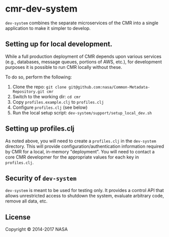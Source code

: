 # cmr-dev-system

`dev-system` combines the separate microservices of the CMR into a single
application to make it simpler to develop.

## Setting up for local development.

While a full production deployment of CMR depends upon various services (e.g.,
databases, message queues, portions of AWS, etc.), for development purposes it
is possible to run CMR locally without these.

To do so, perform the following:

1. Clone the repo: `git clone git@github.com:nasa/Common-Metadata-Repository.git cmr`
2. Switch to the working dir: `cd cmr`
3. Copy `profiles.example.clj` to `profiles.clj`
4. Configure `profiles.clj` (see below)
3. Run the local setup script: `dev-system/support/setup_local_dev.sh`

## Setting up profiles.clj

As noted above, you will need to create a `profiles.clj` in the `dev-system`
directory. This will provide configuration/authentication information required
by CMR for a local, in-memory "deployment". You will need to contact a core
CMR developmer for the appropriate values for each key in `profiles.clj`.

## Security of `dev-system`

`dev-system` is meant to be used for testing only. It provides a control API
that allows unrestricted access to shutdown the system, evaluate arbitrary
code, remove all data, etc.

## License

Copyright © 2014-2017 NASA
